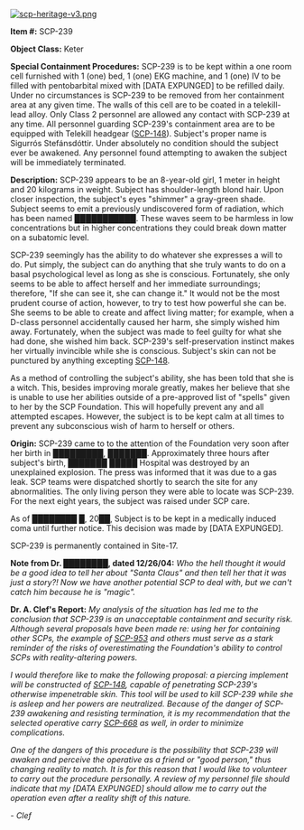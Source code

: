 [![scp-heritage-v3.png](http://scp-wiki.wdfiles.com/local--files/component:heritage-rating/scp-heritage-v3.png)](/heritage-collection-arc)

**Item #:** SCP-239

**Object Class:** Keter

**Special Containment Procedures:** SCP-239 is to be kept within a one room cell furnished with 1 (one) bed, 1 (one) EKG machine, and 1 (one) IV to be filled with pentobarbital mixed with \[DATA EXPUNGED\] to be refilled daily. Under no circumstances is SCP-239 to be removed from her containment area at any given time. The walls of this cell are to be coated in a telekill-lead alloy. Only Class 2 personnel are allowed any contact with SCP-239 at any time. All personnel guarding SCP-239's containment area are to be equipped with Telekill headgear ([SCP-148](/scp-148)). Subject's proper name is Sigurrós Stefánsdóttir. Under absolutely no condition should the subject ever be awakened. Any personnel found attempting to awaken the subject will be immediately terminated.

**Description:** SCP-239 appears to be an 8-year-old girl, 1 meter in height and 20 kilograms in weight. Subject has shoulder-length blond hair. Upon closer inspection, the subject's eyes "shimmer" a gray-green shade. Subject seems to emit a previously undiscovered form of radiation, which has been named ███████████. These waves seem to be harmless in low concentrations but in higher concentrations they could break down matter on a subatomic level.

SCP-239 seemingly has the ability to do whatever she expresses a will to do. Put simply, the subject can do anything that she truly wants to do on a basal psychological level as long as she is conscious. Fortunately, she only seems to be able to affect herself and her immediate surroundings; therefore, "If she can see it, she can change it." It would not be the most prudent course of action, however, to try to test how powerful she can be. She seems to be able to create and affect living matter; for example, when a D-class personnel accidentally caused her harm, she simply wished him away. Fortunately, when the subject was made to feel guilty for what she had done, she wished him back. SCP-239's self-preservation instinct makes her virtually invincible while she is conscious. Subject's skin can not be punctured by anything excepting [SCP-148](/scp-148).

As a method of controlling the subject's ability, she has been told that she is a witch. This, besides improving morale greatly, makes her believe that she is unable to use her abilities outside of a pre-approved list of "spells" given to her by the SCP Foundation. This will hopefully prevent any and all attempted escapes. However, the subject is to be kept calm at all times to prevent any subconscious wish of harm to herself or others.

**Origin:** SCP-239 came to to the attention of the Foundation very soon after her birth in █████████, ███████. Approximately three hours after subject's birth, ███████ █████ Hospital was destroyed by an unexplained explosion. The press was informed that it was due to a gas leak. SCP teams were dispatched shortly to search the site for any abnormalities. The only living person they were able to locate was SCP-239. For the next eight years, the subject was raised under SCP care.

As of ████████ █, 20██, Subject is to be kept in a medically induced coma until further notice. This decision was made by \[DATA EXPUNGED\].

SCP-239 is permanently contained in Site-17.

**Note from Dr. ████████, dated 12/26/04:** _Who the hell thought it would be a good idea to tell her about "Santa Claus" and then tell her that it was just a story?! Now we have another potential SCP to deal with, but we can't catch him because he is "magic"._

**Dr. A. Clef's Report:** _My analysis of the situation has led me to the conclusion that SCP-239 is an unacceptable containment and security risk. Although several proposals have been made re: using her for containing other SCPs, the example of [SCP-953](/scp-953) and others must serve as a stark reminder of the risks of overestimating the Foundation's ability to control SCPs with reality-altering powers._

_I would therefore like to make the following proposal: a piercing implement will be constructed of [SCP-148](/scp-148), capable of penetrating SCP-239's otherwise impenetrable skin. This tool will be used to kill SCP-239 while she is asleep and her powers are neutralized. Because of the danger of SCP-239 awakening and resisting termination, it is my recommendation that the selected operative carry [SCP-668](/scp-668) as well, in order to minimize complications._

_One of the dangers of this procedure is the possibility that SCP-239 will awaken and perceive the operative as a friend or "good person," thus changing reality to match. It is for this reason that I would like to volunteer to carry out the procedure personally. A review of my personnel file should indicate that my \[DATA EXPUNGED\] should allow me to carry out the operation even after a reality shift of this nature._

_\- Clef_